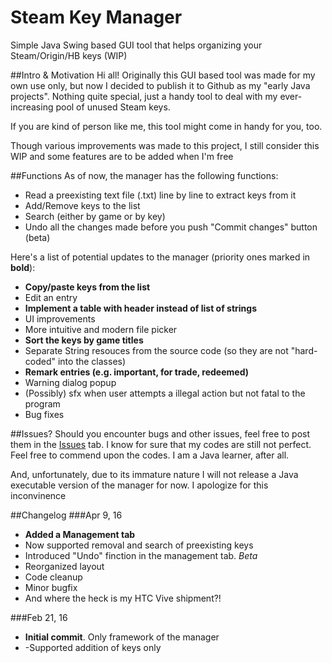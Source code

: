 # Steam Key Manager
Simple Java Swing based GUI tool that helps organizing your Steam/Origin/HB keys (WIP)

##Intro & Motivation
Hi all! Originally this GUI based tool was made for my own use only, but now I decided to publish it to Github as my "early Java projects". Nothing quite special, just a handy tool to deal with my ever-increasing pool of unused Steam keys.

If you are kind of person like me, this tool might come in handy for you, too. 

Though various improvements was made to this project, I still consider this WIP and some features are to be added when I'm free

##Functions
As of now, the manager has the following functions:
- Read a preexisting text file (.txt) line by line to extract keys from it
- Add/Remove keys to the list
- Search (either by game or by key)
- Undo all the changes made before you push "Commit changes" button (beta)

Here's a list of potential updates to the manager (priority ones marked in **bold**):
- **Copy/paste keys from the list**
- Edit an entry
- **Implement a table with header instead of list of strings**
- UI improvements
- More intuitive and modern file picker
- **Sort the keys by game titles**
- Separate String resouces from the source code (so they are not "hard-coded" into the classes)
- **Remark entries (e.g. important, for trade, redeemed)**
- Warning dialog popup
- (Possibly) sfx when user attempts a illegal action but not fatal to the program
- Bug fixes

##Issues? 
Should you encounter bugs and other issues, feel free to post them in the [Issues] tab.
I know for sure that my codes are still not perfect. Feel free to commend upon the codes. I am a Java learner, after all.

And, unfortunately, due to its immature nature I will not release a Java executable version of the manager for now. I apologize for this inconvinence

##Changelog
###Apr 9, 16
- **Added a Management tab**
- Now supported removal and search of preexisting keys
- Introduced "Undo" finction in the management tab. *Beta*
- Reorganized layout
- Code cleanup
- Minor bugfix
- And where the heck is my HTC Vive shipment?!

###Feb 21, 16
- **Initial commit**. Only framework of the manager
- -Supported addition of keys only

[Issues]: <https://github.com/l19980623/SteamKeyManager/issues>
